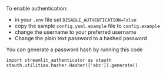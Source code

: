 To enable authentication:

- in your `.env` file set `DISABLE_AUTHENTICATION=False`
- copy the sample `config.yaml.example` file to `config.example`
- change the username to your preferred username
- Change the plain text password to a hashed password

You can generate a password hash by running this code

```
import streamlit_authenticator as stauth
stauth.utilities.hasher.Hasher(['abc']).generate()
```
